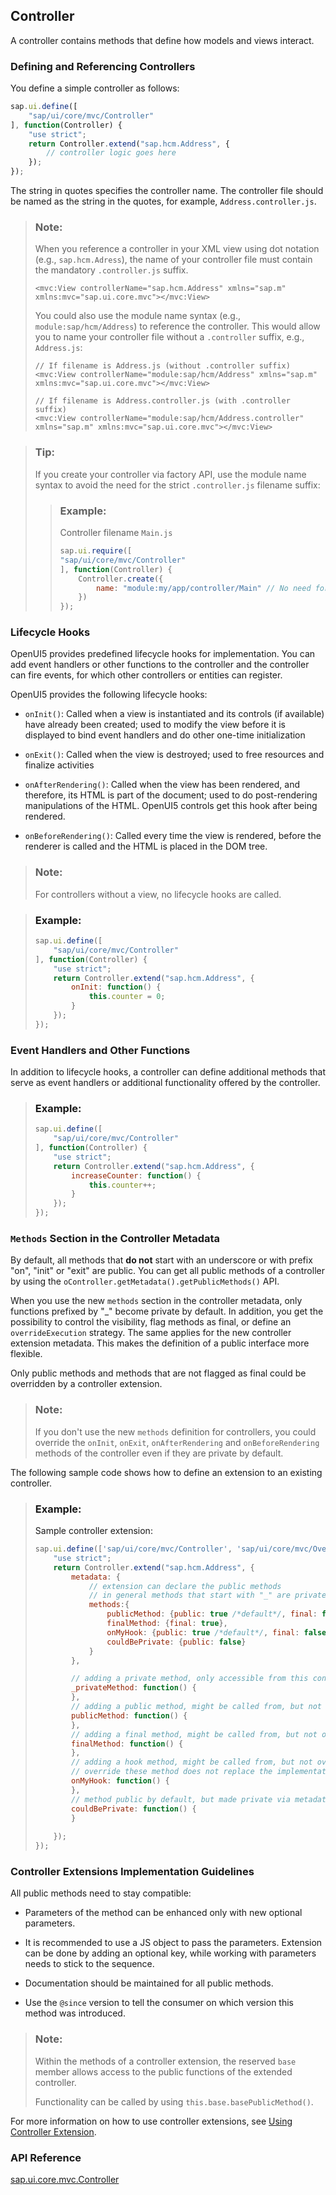 <!-- loio121b8e6337d147af9819129e428f1f75 -->

## Controller

A controller contains methods that define how models and views interact.



<a name="loio121b8e6337d147af9819129e428f1f75__section_cxl_h2d_y2c"/>

### Defining and Referencing Controllers

You define a simple controller as follows:

```js
sap.ui.define([
    "sap/ui/core/mvc/Controller"
], function(Controller) {
    "use strict";
    return Controller.extend("sap.hcm.Address", {
        // controller logic goes here
    });
});
```

The string in quotes specifies the controller name. The controller file should be named as the string in the quotes, for example, `Address.controller.js`.

> ### Note:  
> When you reference a controller in your XML view using dot notation \(e.g., `sap.hcm.Adress`\), the name of your controller file must contain the mandatory `.controller.js` suffix.
> 
> ```
> <mvc:View controllerName="sap.hcm.Address" xmlns="sap.m" xmlns:mvc="sap.ui.core.mvc"></mvc:View>
> ```
> 
> You could also use the module name syntax \(e.g., `module:sap/hcm/Address`\) to reference the controller. This would allow you to name your controller file without a `.controller` suffix, e.g., `Address.js`:
> 
> ```
> // If filename is Address.js (without .controller suffix) 
> <mvc:View controllerName="module:sap/hcm/Address" xmlns="sap.m" xmlns:mvc="sap.ui.core.mvc"></mvc:View>
> 
> // If filename is Address.controller.js (with .controller suffix)
> <mvc:View controllerName="module:sap/hcm/Address.controller" xmlns="sap.m" xmlns:mvc="sap.ui.core.mvc"></mvc:View>
> ```

> ### Tip:  
> If you create your controller via factory API, use the module name syntax to avoid the need for the strict `.controller.js` filename suffix:
> 
> > ### Example:  
> > Controller filename `Main.js`
> > 
> > ```js
> > sap.ui.require([
> > "sap/ui/core/mvc/Controller"
> > ], function(Controller) {
> >     Controller.create({
> >         name: "module:my/app/controller/Main" // No need for '.controller.js' suffix in the file name
> >     })
> > });
> > 
> > ```



<a name="loio121b8e6337d147af9819129e428f1f75__section_EF7E041513E34F3FAB23FCF5F5BB1F8B"/>

### Lifecycle Hooks

OpenUI5 provides predefined lifecycle hooks for implementation. You can add event handlers or other functions to the controller and the controller can fire events, for which other controllers or entities can register.

OpenUI5 provides the following lifecycle hooks:

-   `onInit()`: Called when a view is instantiated and its controls \(if available\) have already been created; used to modify the view before it is displayed to bind event handlers and do other one-time initialization

-   `onExit()`: Called when the view is destroyed; used to free resources and finalize activities

-   `onAfterRendering()`: Called when the view has been rendered, and therefore, its HTML is part of the document; used to do post-rendering manipulations of the HTML. OpenUI5 controls get this hook after being rendered.

-   `onBeforeRendering()`: Called every time the view is rendered, before the renderer is called and the HTML is placed in the DOM tree.


> ### Note:  
> For controllers without a view, no lifecycle hooks are called.

> ### Example:  
> ```js
> sap.ui.define([
>     "sap/ui/core/mvc/Controller"
> ], function(Controller) {
>     "use strict";
>     return Controller.extend("sap.hcm.Address", {
>         onInit: function() {
>             this.counter = 0;
>         }
>     });
> });
> ```



<a name="loio121b8e6337d147af9819129e428f1f75__section_F8A9D332F0C347529B0C97330B1C9B2F"/>

### Event Handlers and Other Functions

In addition to lifecycle hooks, a controller can define additional methods that serve as event handlers or additional functionality offered by the controller.

> ### Example:  
> ```js
> sap.ui.define([
>     "sap/ui/core/mvc/Controller"
> ], function(Controller) {
>     "use strict";
>     return Controller.extend("sap.hcm.Address", {
>         increaseCounter: function() {
>             this.counter++;
>         }
>     });
> });
> ```



<a name="loio121b8e6337d147af9819129e428f1f75__section_vsy_gkm_n2b"/>

### `Methods` Section in the Controller Metadata

By default, all methods that **do not** start with an underscore or with prefix "on", "init" or "exit" are public. You can get all public methods of a controller by using the `oController.getMetadata().getPublicMethods()` API.

When you use the new `methods` section in the controller metadata, only functions prefixed by "\_" become private by default. In addition, you get the possibility to control the visibility, flag methods as final, or define an `overrideExecution` strategy. The same applies for the new controller extension metadata. This makes the definition of a public interface more flexible.

Only public methods and methods that are not flagged as final could be overridden by a controller extension.

> ### Note:  
> If you don't use the new `methods` definition for controllers, you could override the `onInit`, `onExit`, `onAfterRendering` and `onBeforeRendering` methods of the controller even if they are private by default.

The following sample code shows how to define an extension to an existing controller.

> ### Example:  
> Sample controller extension:
> 
> ```js
> sap.ui.define(['sap/ui/core/mvc/Controller', 'sap/ui/core/mvc/OverrideExecution'], function (Controller, OverrideExecution) {
>     "use strict";
>     return Controller.extend("sap.hcm.Address", {
>         metadata: {
>             // extension can declare the public methods
>             // in general methods that start with "_" are private
>             methods:{
>                 publicMethod: {public: true /*default*/, final: false /*default*/, overrideExecution: OverrideExecution.Instead /*default*/},
>                 finalMethod: {final: true},
>                 onMyHook: {public: true /*default*/, final: false /*default*/, overrideExecution: OverrideExecution.After},
>                 couldBePrivate: {public: false}
>             }
>         },
> 
>         // adding a private method, only accessible from this controller
>         _privateMethod: function() {
>         },
>         // adding a public method, might be called from, but not overridden by other controllers or controller extensions as well
>         publicMethod: function() {
>         },
>         // adding a final method, might be called from, but not overridden by other controllers or controller extensions as well
>         finalMethod: function() {
>         },
>         // adding a hook method, might be called from, but not overridden by a controller extension
>         // override these method does not replace the implementation, but executes after the original method
>         onMyHook: function() {
>         },
>         // method public by default, but made private via metadata
>         couldBePrivate: function() {
>         }
>        
>     });
> });
> 
> ```



<a name="loio121b8e6337d147af9819129e428f1f75__section_nbl_l1p_42b"/>

### Controller Extensions Implementation Guidelines

All public methods need to stay compatible:

-   Parameters of the method can be enhanced only with new optional parameters.

-   It is recommended to use a JS object to pass the parameters. Extension can be done by adding an optional key, while working with parameters needs to stick to the sequence.

-   Documentation should be maintained for all public methods.

-   Use the `@since` version to tell the consumer on which version this method was introduced.


> ### Note:  
> Within the methods of a controller extension, the reserved `base` member allows access to the public functions of the extended controller.
> 
> Functionality can be called by using `this.base.basePublicMethod()`.



For more information on how to use controller extensions, see [Using Controller Extension](using-controller-extension-21515f0.md).



### API Reference

[sap.ui.core.mvc.Controller](https://ui5.sap.com/#/api/sap.ui.core.mvc.Controller)

